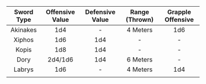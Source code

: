 | Sword Type | Offensive Value | Defensive Value | Range (Thrown) | Grapple Offensive |
|:----------:|:---------------:|:---------------:|:--------------:|:-----------------:|
|  Akinakes  |       1d4       |        -        |    4 Meters    |        1d6        |
|   Xiphos   |       1d6       |       1d4       |       -        |         -         |
|   Kopis    |       1d8       |       1d4       |       -        |         -         |
|    Dory    |     2d4/1d6     |       1d4       |    6 Meters    |         -         |
|   Labrys   |       1d6       |        -        |    4 Meters    |        1d4        |
|            |                 |                 |                |                   |
